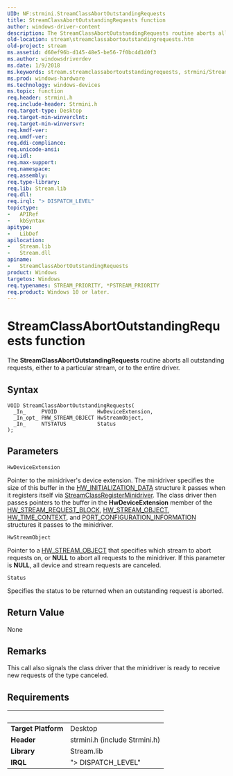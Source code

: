 ```yaml
---
UID: NF:strmini.StreamClassAbortOutstandingRequests
title: StreamClassAbortOutstandingRequests function
author: windows-driver-content
description: The StreamClassAbortOutstandingRequests routine aborts all outstanding requests, either to a particular stream, or to the entire driver.
old-location: stream\streamclassabortoutstandingrequests.htm
old-project: stream
ms.assetid: d60ef96b-d145-48e5-be56-7f0bc4d1d0f3
ms.author: windowsdriverdev
ms.date: 1/9/2018
ms.keywords: stream.streamclassabortoutstandingrequests, strmini/StreamClassAbortOutstandingRequests, StreamClassAbortOutstandingRequests, strclass-routines_f0bb32ce-019d-4c2f-90f6-cf6d54e2fb08.xml, StreamClassAbortOutstandingRequests routine [Streaming Media Devices]
ms.prod: windows-hardware
ms.technology: windows-devices
ms.topic: function
req.header: strmini.h
req.include-header: Strmini.h
req.target-type: Desktop
req.target-min-winverclnt: 
req.target-min-winversvr: 
req.kmdf-ver: 
req.umdf-ver: 
req.ddi-compliance: 
req.unicode-ansi: 
req.idl: 
req.max-support: 
req.namespace: 
req.assembly: 
req.type-library: 
req.lib: Stream.lib
req.dll: 
req.irql: "> DISPATCH_LEVEL"
topictype:
-	APIRef
-	kbSyntax
apitype:
-	LibDef
apilocation:
-	Stream.lib
-	Stream.dll
apiname:
-	StreamClassAbortOutstandingRequests
product: Windows
targetos: Windows
req.typenames: STREAM_PRIORITY, *PSTREAM_PRIORITY
req.product: Windows 10 or later.
---
```



# StreamClassAbortOutstandingRequests function
The <b>StreamClassAbortOutstandingRequests</b> routine aborts all outstanding requests, either to a particular stream, or to the entire driver.

## Syntax

````
VOID StreamClassAbortOutstandingRequests(
  _In_     PVOID             HwDeviceExtension,
  _In_opt_ PHW_STREAM_OBJECT HwStreamObject,
  _In_     NTSTATUS          Status
);
````

## Parameters

`HwDeviceExtension`

Pointer to the minidriver's device extension. The minidriver specifies the size of this buffer in the <a href="..\strmini\ns-strmini-_hw_initialization_data.md">HW_INITIALIZATION_DATA</a> structure it passes when it registers itself via <a href="https://msdn.microsoft.com/library/windows/hardware/ff568263">StreamClassRegisterMinidriver</a>. The class driver then passes pointers to the buffer in the <b>HwDeviceExtension</b> member of the <a href="..\strmini\ns-strmini-_hw_stream_request_block.md">HW_STREAM_REQUEST_BLOCK</a>, <a href="..\strmini\ns-strmini-_hw_stream_object.md">HW_STREAM_OBJECT</a>, <a href="..\strmini\ns-strmini-_hw_time_context.md">HW_TIME_CONTEXT</a>, and <a href="..\strmini\ns-strmini-_port_configuration_information.md">PORT_CONFIGURATION_INFORMATION</a> structures it passes to the minidriver.

`HwStreamObject`

Pointer to a <a href="..\strmini\ns-strmini-_hw_stream_object.md">HW_STREAM_OBJECT</a> that specifies which stream to abort requests on, or <b>NULL</b> to abort all requests to the minidriver. If this parameter is <b>NULL</b>, all device and stream requests are canceled.

`Status`

Specifies the status to be returned when an outstanding request is aborted.


## Return Value

None

## Remarks

This call also signals the class driver that the minidriver is ready to receive new requests of the type canceled.

## Requirements
| &nbsp; | &nbsp; |
| ---- |:---- |
| **Target Platform** | Desktop |
| **Header** | strmini.h (include Strmini.h) |
| **Library** | Stream.lib |
| **IRQL** | "> DISPATCH_LEVEL" |